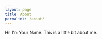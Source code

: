 ```yaml
---
layout: page
title: About
permalink: /about/
---
```


Hi! I'm Your Name. This is a little bit about me.
